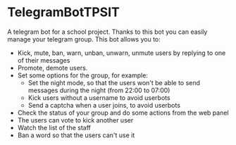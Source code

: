 # TelegramBotTPSIT
A telegram bot for a school project.
Thanks to this bot you can easily manage your telegram group.
This bot allows you to:
  - Kick, mute, ban, warn, unban, unwarn, unmute users by replying to one of their messages
  - Promote, demote users.
  - Set some options for the group, for example:
    - Set the night mode, so that the users won't be able to send messages during the night (from 22:00 to 07:00)
    - Kick users without a username to avoid userbots
    - Send a captcha when a user joins, to avoid userbots
  - Check the status of your group and do some actions from the web panel
  - The users can vote to kick another user
  - Watch the list of the staff
  - Ban a word so that the users can't use it
